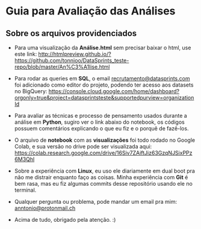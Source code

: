 # Guia para Avaliação das Análises

## Sobre os arquivos providenciados
* Para uma visualização da **Análise.html** sem precisar baixar o html, use este link: http://htmlpreview.github.io/?https://github.com/tonnioo/DataSprints_teste-repo/blob/master/An%C3%A1lise.html

* Para rodar as queries em **SQL**, o email recrutamento@datasprints.com foi adicionado como editor do projeto, podendo ter acesso aos datasets no BigQuery: https://console.cloud.google.com/home/dashboard?orgonly=true&project=datasprintsteste&supportedpurview=organizationId 

* Para avaliar as técnicas e processo de pensamento usados durante a análise em **Python**, sugiro ver o link abaixo do notebook, os códigos possuem comentários explicando o que eu fiz e o porquê de fazê-los.
 
* O arquivo de **notebook** com as **visualizações** foi todo rodado no Google Colab, e sua versão no drive pode ser visualizada aqui:  https://colab.research.google.com/drive/16Siv7ZAiftJiz63GzqNJSixPPz6M3Qhl

* Sobre a experiência com **Linux**, eu uso ele diariamente em dual boot pra não me distrair enquanto faço as coisas. Minha experiência com **Git** é bem rasa, mas eu fiz algumas commits desse repositório usando ele no terminal.

* Qualquer pergunta ou problema, pode mandar um email pra mim: anntonio@protonmail.ch
* Acima de tudo, obrigado pela atenção. :) 

